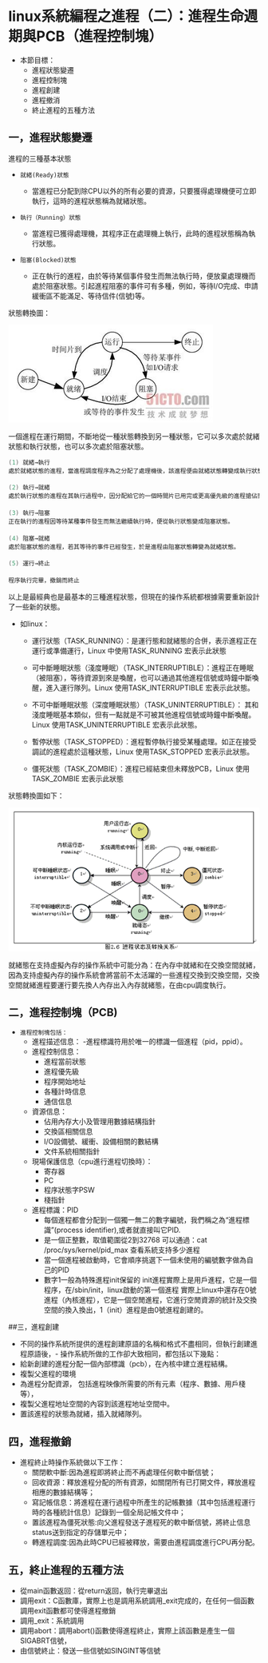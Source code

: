 # linux系統編程之進程（二）：進程生命週期與PCB（進程控制塊）


- 本節目標：
    - 進程狀態變遷
    - 進程控制塊
    - 進程創建
    - 進程撤消
    - 終止進程的五種方法

## 一，進程狀態變遷
進程的三種基本狀態

- `就緒(Ready)狀態`
    - 當進程已分配到除CPU以外的所有必要的資源，只要獲得處理機便可立即執行，這時的進程狀態稱為就緒狀態。

- `執行（Running）狀態` 
    - 當進程已獲得處理機，其程序正在處理機上執行，此時的進程狀態稱為執行狀態。

- `阻塞(Blocked)狀態`
    - 正在執行的進程，由於等待某個事件發生而無法執行時，便放棄處理機而處於阻塞狀態。引起進程阻塞的事件可有多種，例如，等待I/O完成、申請緩衝區不能滿足、等待信件(信號)等。

狀態轉換圖：

![](./images/mickole/12110201-d2bad3f1ada24a23bf42792cdb1f7f2a.jpg)

一個進程在運行期間，不斷地從一種狀態轉換到另一種狀態，它可以多次處於就緒狀態和執行狀態，也可以多次處於阻塞狀態。

```c
(1) 就緒→執行 
處於就緒狀態的進程，當進程調度程序為之分配了處理機後，該進程便由就緒狀態轉變成執行狀態。

(2) 執行→就緒 
處於執行狀態的進程在其執行過程中，因分配給它的一個時間片已用完或更高優先級的進程搶佔而不得不讓出處理機，於是進程從執行狀態轉變成就緒狀態。

(3) 執行→阻塞 
正在執行的進程因等待某種事件發生而無法繼續執行時，便從執行狀態變成阻塞狀態。

(4) 阻塞→就緒 
處於阻塞狀態的進程，若其等待的事件已經發生，於是進程由阻塞狀態轉變為就緒狀態。

(5) 運行→終止

程序執行完畢，撤銷而終止
```


 

以上是最經典也是最基本的三種進程狀態，但現在的操作系統都根據需要重新設計了一些新的狀態。

- 如linux：
    - 運行狀態（TASK_RUNNING）：是運行態和就緒態的合併，表示進程正在運行或準備運行，Linux 中使用TASK_RUNNING 宏表示此狀態
    
    - 可中斷睡眠狀態（淺度睡眠）（TASK_INTERRUPTIBLE）：進程正在睡眠（被阻塞），等待資源到來是喚醒，也可以通過其他進程信號或時鐘中斷喚醒，進入運行隊列。Linux 使用TASK_INTERRUPTIBLE 宏表示此狀態。
    
    - 不可中斷睡眠狀態（深度睡眠狀態）（TASK_UNINTERRUPTIBLE）：
    其和淺度睡眠基本類似，但有一點就是不可被其他進程信號或時鐘中斷喚醒。Linux 使用TASK_UNINTERRUPTIBLE 宏表示此狀態。
    
    - 暫停狀態（TASK_STOPPED）：進程暫停執行接受某種處理。如正在接受調試的進程處於這種狀態，Linux 使用TASK_STOPPED 宏表示此狀態。
    
    - 僵死狀態（TASK_ZOMBIE）：進程已經結束但未釋放PCB，Linux 使用TASK_ZOMBIE 宏表示此狀態
    
狀態轉換圖如下：

![](./images/mickole/12110202-ebfccb1340bb4762a5b4f94cbc32d002.png)

就緒態在支持虛擬內存的操作系統中可能分為：在內存中就緒和在交換空間就緒，因為支持虛擬內存的操作系統會將當前不太活躍的一些進程交換到交換空間，交換空間就緒進程要運行要先換人內存出入內存就緒態，在由cpu調度執行。

## 二，進程控制塊（PCB)
- `進程控制塊包括：`
    - 進程描述信息：
        -進程標識符用於唯一的標識一個進程（pid，ppid）。
    - 進程控制信息：
        - 進程當前狀態
        - 進程優先級
        - 程序開始地址
        - 各種計時信息
        - 通信信息
    - 資源信息：
        - 佔用內存大小及管理用數據結構指針
        - 交換區相關信息
        - I/O設備號、緩衝、設備相關的數結構
        - 文件系統相關指針
    - 現場保護信息（cpu進行進程切換時）：
        - 寄存器
        - PC
        - 程序狀態字PSW
        - 棧指針
    - 進程標識：PID
        - 每個進程都會分配到一個獨一無二的數字編號，我們稱之為“進程標識”(process identifier),或者就直接叫它PID.
        - 是一個正整數，取值範圍從2到32768
             可以通過：cat /proc/sys/kernel/pid_max 查看系統支持多少進程
        - 當一個進程被啟動時，它會順序挑選下一個未使用的編號數字做為自己的PID
        - 數字1一般為特殊進程init保留的
         init進程實際上是用戶進程，它是一個程序，在/sbin/init，linux啟動的第一個進程
        實際上linux中還存在0號進程（內核進程），它是一個空閒進程，它進行空閒資源的統計及交換空間的換入換出，1（init）進程是由0號進程創建的。

 

##三，進程創建
- 不同的操作系統所提供的進程創建原語的名稱和格式不盡相同，但執行創建進程原語後，- 操作系統所做的工作卻大致相同，都包括以下幾點：
- 給新創建的進程分配一個內部標識（pcb），在內核中建立進程結構。
- 複製父進程的環境
- 為進程分配資源， 包括進程映像所需要的所有元素（程序、數據、用戶棧等），
- 複製父進程地址空間的內容到該進程地址空間中。
- 置該進程的狀態為就緒，插入就緒隊列。
 

## 四，進程撤銷
- 進程終止時操作系統做以下工作：
    - 關閉軟中斷:因為進程即將終止而不再處理任何軟中斷信號；
    - 回收資源：釋放進程分配的所有資源，如關閉所有已打開文件，釋放進程相應的數據結構等；
    - 寫記帳信息：將進程在運行過程中所產生的記帳數據（其中包括進程運行時的各種統計信息）記錄到一個全局記帳文件中；
    - 置該進程為僵死狀態:向父進程發送子進程死的軟中斷信號，將終止信息status送到指定的存儲單元中；
    - 轉進程調度:因為此時CPU已經被釋放，需要由進程調度進行CPU再分配。
    
## 五，終止進程的五種方法
- 從main函數返回：從return返回，執行完畢退出
- 調用exit：C函數庫，實際上也是調用系統調用_exit完成的，在任何一個函數調用exit函數都可使得進程撤銷
- 調用_exit：系統調用
- 調用abort：調用abort()函數使得進程終止，實際上該函數是產生一個SIGABRT信號，
- 由信號終止：發送一些信號如SINGINT等信號